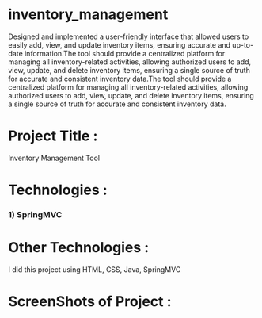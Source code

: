 # inventory_management
Designed and implemented a user-friendly interface that allowed users to easily add, view, and update inventory items, ensuring accurate and up-to-date information.The tool should provide a centralized platform for managing all inventory-related activities, allowing authorized users to add, view, update, and delete inventory items, ensuring a single source of truth for accurate and consistent inventory data.The tool should provide a centralized platform for managing all inventory-related activities, allowing authorized users to add, view, update, and delete inventory items, ensuring a single source of truth for accurate and consistent inventory data.
# Project Title :
Inventory Management Tool
# Technologies :
### 1) SpringMVC
# Other Technologies :
I did this project using HTML, CSS, Java, SpringMVC
# ScreenShots of Project :
